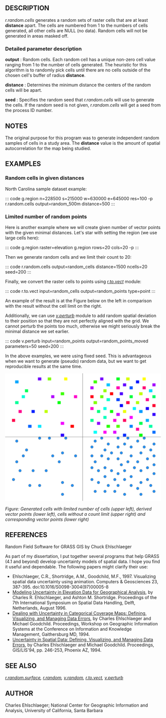 ## DESCRIPTION

*r.random.cells* generates a random sets of raster cells that are at
least **distance** apart. The cells are numbered from 1 to the numbers
of cells generated, all other cells are NULL (no data). Random cells
will not be generated in areas masked off.

### Detailed parameter description

**output**
:   Random cells. Each random cell has a unique non-zero cell value
    ranging from 1 to the number of cells generated. The heuristic for
    this algorithm is to randomly pick cells until there are no cells
    outside of the chosen cell\'s buffer of radius **distance**.

**distance**
:   Determines the minimum distance the centers of the random cells will
    be apart.

**seed**
:   Specifies the random seed that *r.random.cells* will use to generate
    the cells. If the random seed is not given, *r.random.cells* will
    get a seed from the process ID number.

## NOTES

The original purpose for this program was to generate independent random
samples of cells in a study area. The **distance** value is the amount
of spatial autocorrelation for the map being studied.

## EXAMPLES

### Random cells in given distances

North Carolina sample dataset example:

::: code
    g.region n=228500 s=215000 w=630000 e=645000 res=100 -p
    r.random.cells output=random_500m distance=500
:::

### Limited number of random points

Here is another example where we will create given number of vector
points with the given minimal distances. Let\'s star with setting the
region (we use large cells here):

::: code
    g.region raster=elevation
    g.region rows=20 cols=20 -p
:::

Then we generate random cells and we limit their count to 20:

::: code
    r.random.cells output=random_cells distance=1500 ncells=20 seed=200
:::

Finally, we convert the raster cells to points using
*[r.to.vect](r.to.vect.html)* module:

::: code
    r.to.vect input=random_cells output=random_points type=point
:::

An example of the result is at the Figure below on the left in
comparison with the result without the cell limit on the right.

Additionally, we can use *[v.perturb](v.perturb.html)* module to add
random spatial deviation to their position so that they are not
perfectly aligned with the grid. We cannot perturb the points too much,
otherwise we might seriously break the minimal distance we set earlier.

::: code
    v.perturb input=random_points output=random_points_moved parameters=50 seed=200
:::

In the above examples, we were using fixed seed. This is advantageous
when we want to generate (pseudo) random data, but we want to get
reproducible results at the same time.

![Cells and points filling the space](r_random_cells.png)

*Figure: Generated cells with limited number of cells (upper left),
derived vector points (lower left), cells without a count limit (upper
right) and corresponding vector points (lower right)*

## REFERENCES

Random Field Software for GRASS GIS by Chuck Ehlschlaeger

As part of my dissertation, I put together several programs that help
GRASS (4.1 and beyond) develop uncertainty models of spatial data. I
hope you find it useful and dependable. The following papers might
clarify their use:

-   Ehlschlaeger, C.R., Shortridge, A.M., Goodchild, M.F., 1997.
    Visualizing spatial data uncertainty using animation. Computers &
    Geosciences 23, 387-395. doi:10.1016/S0098-3004(97)00005-8
-   [Modeling Uncertainty in Elevation Data for Geographical
    Analysis](http://www.geo.hunter.cuny.edu/~chuck/paper.html), by
    Charles R. Ehlschlaeger, and Ashton M. Shortridge. Proceedings of
    the 7th International Symposium on Spatial Data Handling, Delft,
    Netherlands, August 1996.
-   [Dealing with Uncertainty in Categorical Coverage Maps: Defining,
    Visualizing, and Managing Data
    Errors](http://www.geo.hunter.cuny.edu/~chuck/acm/paper.html), by
    Charles Ehlschlaeger and Michael Goodchild. Proceedings, Workshop on
    Geographic Information Systems at the Conference on Information and
    Knowledge Management, Gaithersburg MD, 1994.
-   [Uncertainty in Spatial Data: Defining, Visualizing, and Managing
    Data
    Errors](http://www.geo.hunter.cuny.edu/~chuck/gislis/gislis.html),
    by Charles Ehlschlaeger and Michael Goodchild. Proceedings,
    GIS/LIS\'94, pp. 246-253, Phoenix AZ, 1994.

## SEE ALSO

*[r.random.surface](r.random.surface.html), [r.random](r.random.html),
[v.random](v.random.html), [r.to.vect](r.to.vect.html),
[v.perturb](v.perturb.html)*

## AUTHOR

Charles Ehlschlaeger; National Center for Geographic Information and
Analysis, University of California, Santa Barbara
